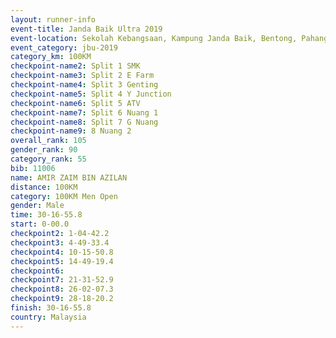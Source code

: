 ```yaml
---
layout: runner-info 
event-title: Janda Baik Ultra 2019
event-location: Sekolah Kebangsaan, Kampung Janda Baik, Bentong, Pahang, Malaysia
event_category: jbu-2019 
category_km: 100KM 
checkpoint-name2: Split 1 SMK 
checkpoint-name3: Split 2 E Farm 
checkpoint-name4: Split 3 Genting 
checkpoint-name5: Split 4 Y Junction 
checkpoint-name6: Split 5 ATV 
checkpoint-name7: Split 6 Nuang 1 
checkpoint-name8: Split 7 G Nuang 
checkpoint-name9: 8 Nuang 2 
overall_rank: 105
gender_rank: 90
category_rank: 55
bib: 11006
name: AMIR ZAIM BIN AZILAN
distance: 100KM
category: 100KM Men Open
gender: Male
time: 30-16-55.8
start: 0-00.0
checkpoint2: 1-04-42.2
checkpoint3: 4-49-33.4
checkpoint4: 10-15-50.8
checkpoint5: 14-49-19.4
checkpoint6: 
checkpoint7: 21-31-52.9
checkpoint8: 26-02-07.3
checkpoint9: 28-18-20.2
finish: 30-16-55.8
country: Malaysia
---
```


